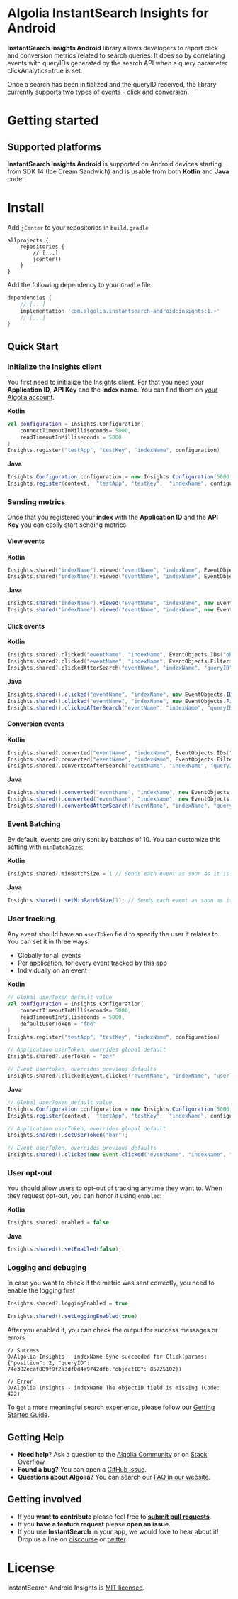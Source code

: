 <!--TODO: Simplify and link to docs once released -->
# Algolia InstantSearch Insights for Android

**InstantSearch Insights Android** library allows developers to report click and conversion metrics related to search queries. It does so by correlating events with queryIDs generated by the search API when a query parameter clickAnalytics=true is set.

Once a search has been initialized and the queryID received, the library currently supports two types of events - click and conversion.

# Getting started

## Supported platforms

**InstantSearch Insights Android** is supported on Android devices starting from SDK 14 (Ice Cream Sandwich) and is usable from both **Kotlin** and **Java** code.

# Install

Add `jCenter` to your repositories in `build.gradle`

```
allprojects {
    repositories {
        // [...]
        jcenter()
    }
}
```

Add the following dependency to your `Gradle` file

```gradle
dependencies {
    // [...]
    implementation 'com.algolia.instantsearch-android:insights:1.+'
    // [...]
}
```



## Quick Start

### Initialize the Insights client

You first need to initialize the Insights client. For that you need your **Application ID**, **API Key** and the **index name**.
You can find them on [your Algolia account](https://www.algolia.com/api-keys).

**Kotlin**
```kotlin
val configuration = Insights.Configuration(
    connectTimeoutInMilliseconds= 5000,
    readTimeoutInMilliseconds = 5000
)
Insights.register("testApp", "testKey", "indexName", configuration)
```

**Java**
```java
Insights.Configuration configuration = new Insights.Configuration(5000, 5000);
Insights.register(context,  "testApp", "testKey",  "indexName", configuration);
```

### Sending metrics

Once that you registered your **index** with the **Application ID** and the **API Key** you can easily start sending metrics


#### View events

**Kotlin**
```kotlin
Insights.shared("indexName").viewed("eventName", "indexName", EventObjects.IDs("objectID1", "objectID2"))
Insights.shared("indexName").viewed("eventName", "indexName", EventObjects.Filters("foo:bar", "foo:baz"))
```

**Java**
```java
Insights.shared("indexName").viewed("eventName", "indexName", new EventObjects.IDs("objectID1", "objectID2"));
Insights.shared("indexName").viewed("eventName", "indexName", new EventObjects.Filters("foo:bar", "foo:baz"));

```

#### Click events

**Kotlin**
```kotlin
Insights.shared?.clicked("eventName", "indexName", EventObjects.IDs("objectID1", "objectID2"))
Insights.shared?.clicked("eventName", "indexName", EventObjects.Filters("foo:bar", "foo:baz"))
Insights.shared?.clickedAfterSearch("eventName", "indexName", "queryID", EventObjects.IDs("objectID1", "objectID2"), listOf(0, 3))
```

**Java**
```java
Insights.shared().clicked("eventName", "indexName", new EventObjects.IDs("objectID1", "objectID2"));
Insights.shared().clicked("eventName", "indexName", new EventObjects.Filters("foo:bar", "foo:baz"));
Insights.shared().clickedAfterSearch("eventName", "indexName", "queryID", new EventObjects.IDs("objectID1", "objectID2"), Arrays.asList(0, 3));
```

#### Conversion events

**Kotlin**
```kotlin
Insights.shared?.converted("eventName", "indexName", EventObjects.IDs("objectID1", "objectID2"))
Insights.shared?.converted("eventName", "indexName", EventObjects.Filters("foo:bar", "foo:baz"))
Insights.shared?.convertedAfterSearch("eventName", "indexName", "queryID", EventObjects.IDs("objectID1", "objectID2"))
```

**Java**
```java
Insights.shared().converted("eventName", "indexName", new EventObjects.IDs("objectID1", "objectID2"));
Insights.shared().converted("eventName", "indexName", new EventObjects.Filters("foo:bar", "foo:baz"));
Insights.shared().convertedAfterSearch("eventName", "indexName", "queryID", new EventObjects.IDs("objectID1", "objectID2"));
```

### Event Batching
By default, events are only sent by batches of 10. You can customize this setting with `minBatchSize`:

**Kotlin**
```kotlin
Insights.shared?.minBatchSize = 1 // Sends each event as soon as it is tracked
```

**Java**
```java
Insights.shared().setMinBatchSize(1); // Sends each event as soon as it is tracked
```

### User tracking
Any event should have an `userToken` field to specify the user it relates to. You can set it in three ways:
- Globally for all events
- Per application, for every event tracked by this app
- Individually on an event


**Kotlin**
```kotlin
// Global userToken default value
val configuration = Insights.Configuration(
    connectTimeoutInMilliseconds= 5000,
    readTimeoutInMilliseconds = 5000,
    defaultUserToken = "foo"
)
Insights.register("testApp", "testKey", "indexName", configuration)

// Application userToken, overrides global default
Insights.shared?.userToken = "bar"

// Event usertoken, overrides previous defaults
Insights.shared?.clicked(Event.clicked("eventName", "indexName", "userToken", System.currentTimeMillis(), "queryId", Arrays.asList("objectID1", "objectID2")))
```

**Java**
```java
// Global userToken default value
Insights.Configuration configuration = new Insights.Configuration(5000, 5000, "foo");
Insights.register(context,  "testApp", "testKey",  "indexName", configuration);

// Application userToken, overrides global default
Insights.shared().setUserToken("bar");

// Event userToken, overrides previous defaults
Insights.shared().clicked(new Event.clicked("eventName", "indexName", "userToken", System.currentTimeMillis(), "queryId", Arrays.asList("objectID1", "objectID2")));
```

### User opt-out
You should allow users to opt-out of tracking anytime they want to. When they request opt-out, you can honor it using `enabled`:

**Kotlin**
```kotlin
Insights.shared?.enabled = false
```

**Java**
```java
Insights.shared().setEnabled(false);
```


### Logging and debuging

In case you want to check if the metric was sent correctly, you need to enable the logging first

```kotlin
Insights.shared?.loggingEnabled = true
```

```java
Insights.shared().setLoggingEnabled(true)
```

After you enabled it, you can check the output for success messages or errors

```
// Success
D/Algolia Insights - indexName Sync succeeded for Click(params: {"position": 2, "queryID": 74e382ecaf889f9f2a3df0d4a9742dfb,"objectID": 85725102})

// Error
D/Algolia Insights - indexName The objectID field is missing (Code: 422)
```

To get a more meaningful search experience, please follow our [Getting Started Guide](https://community.algolia.com/instantsearch-android/getting-started.html).

## Getting Help

- **Need help**? Ask a question to the [Algolia Community](https://discourse.algolia.com/) or on [Stack Overflow](http://stackoverflow.com/questions/tagged/algolia).
- **Found a bug?** You can open a [GitHub issue](https://github.com/algolia/instantsearch-android-insights/issues/new).
- **Questions about Algolia?** You can search our [FAQ in our website](https://www.algolia.com/doc/faq/).


## Getting involved

* If you **want to contribute** please feel free to **[submit pull requests](https://github.com/algolia/instantsearch-android-insights/pull/new)**.
* If you **have a feature request** please **open an issue**.
* If you use **InstantSearch** in your app, we would love to hear about it! Drop us a line on [discourse](https://discourse.algolia.com/new-topic?title=InstantSearch%20Mobile%20App:&category_id=10&body=I%27m%20using%20InstantSearch%20Insights%20for...) or [twitter](https://twitter.com/algolia).

# License

InstantSearch Android Insights is [MIT licensed](LICENSE.md).
